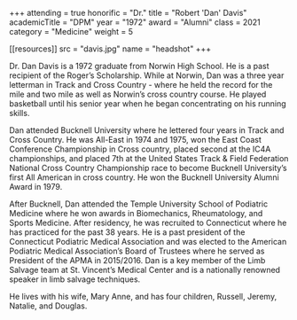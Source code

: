 +++
attending = true
honorific = "Dr."
title     = "Robert 'Dan' Davis"
academicTitle = "DPM"
year      = "1972"
award     = "Alumni"
class     = 2021
category  = "Medicine"
weight    = 5

[[resources]]
  src  = "davis.jpg"
  name = "headshot"
+++

Dr. Dan Davis is a 1972 graduate from Norwin High School. He is a past recipient of the Roger’s Scholarship. While at Norwin, Dan was a three year letterman in Track and Cross Country - where he held the record for the mile and two mile as well as Norwin’s cross country course. He played basketball until his senior year when he began concentrating on his running skills.

Dan attended Bucknell University where he lettered four years in Track and Cross Country. He was All-East in 1974 and 1975, won the East Coast Conference Championship in Cross country, placed second at the IC4A championships, and placed 7th at the United States Track & Field Federation National Cross Country Championship race to become Bucknell University’s first All American in cross country. He won the Bucknell University Alumni Award in 1979.

After Bucknell, Dan attended the Temple University School of Podiatric Medicine where he won awards in Biomechanics, Rheumatology, and Sports Medicine. After residency, he was recruited to Connecticut where he has practiced for the past 38 years. He is a past president of the Connecticut Podiatric Medical Association and was elected to the American Podiatric Medical Association’s Board of Trustees where he served as President of the APMA in 2015/2016. Dan is a key member of the Limb Salvage team at St. Vincent’s Medical Center and is a nationally renowned speaker in limb salvage techniques.

He lives with his wife, Mary Anne, and has four children, Russell, Jeremy, Natalie, and Douglas.

